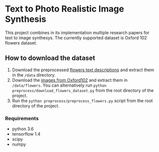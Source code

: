 # Text to Photo Realistic Image Synthesis

This project combines in its implementation multiple research papers for text to image synthesys. 
The currently supported dataset is Oxford 102 flowers dataset. 

## How to download the dataset

1. Download the preprocessed [flowers text descriptions](https://drive.google.com/file/d/0B3y_msrWZaXLaUc0UXpmcnhaVmM/view) 
and extract them in the `/data` directory.
2. Download the [images from Oxford102](http://www.robots.ox.ac.uk/~vgg/data/flowers/102/102flowers.tgz) 
and extract them in `/data/flowers`. You can alternatively run `python preprocess/download_flowers_dataset.py` from the 
root directory of the project.
3. Run the `python preprocess/preprocess_flowers.py` script from the root directory of the project.

### Requirements

- python 3.6
- tensorflow 1.4
- scipy
- numpy
